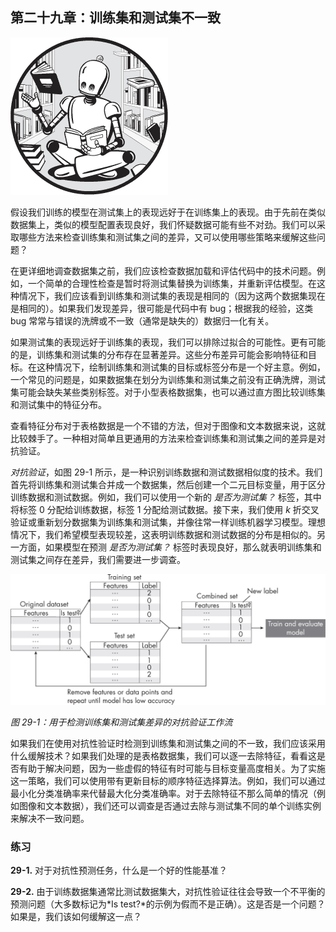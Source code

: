 ## 第二十九章：**训练集和测试集不一致**

![Image](img/common.jpg)

假设我们训练的模型在测试集上的表现远好于在训练集上的表现。由于先前在类似数据集上，类似的模型配置表现良好，我们怀疑数据可能有些不对劲。我们可以采取哪些方法来检查训练集和测试集之间的差异，又可以使用哪些策略来缓解这些问题？

在更详细地调查数据集之前，我们应该检查数据加载和评估代码中的技术问题。例如，一个简单的合理性检查是暂时将测试集替换为训练集，并重新评估模型。在这种情况下，我们应该看到训练集和测试集的表现是相同的（因为这两个数据集现在是相同的）。如果我们发现差异，很可能是代码中有 bug；根据我的经验，这类 bug 常常与错误的洗牌或不一致（通常是缺失的）数据归一化有关。

如果测试集的表现远好于训练集的表现，我们可以排除过拟合的可能性。更有可能的是，训练集和测试集的分布存在显著差异。这些分布差异可能会影响特征和目标。在这种情况下，绘制训练集和测试集的目标或标签分布是一个好主意。例如，一个常见的问题是，如果数据集在划分为训练集和测试集之前没有正确洗牌，测试集可能会缺失某些类别标签。对于小型表格数据集，也可以通过直方图比较训练集和测试集中的特征分布。

查看特征分布对于表格数据是一个不错的方法，但对于图像和文本数据来说，这就比较棘手了。一种相对简单且更通用的方法来检查训练集和测试集之间的差异是对抗验证。

*对抗验证*，如图 29-1 所示，是一种识别训练数据和测试数据相似度的技术。我们首先将训练集和测试集合并成一个数据集，然后创建一个二元目标变量，用于区分训练数据和测试数据。例如，我们可以使用一个新的 *是否为测试集？* 标签，其中将标签 0 分配给训练数据，标签 1 分配给测试数据。接下来，我们使用 *k* 折交叉验证或重新划分数据集为训练集和测试集，并像往常一样训练机器学习模型。理想情况下，我们希望模型表现较差，这表明训练数据和测试数据的分布是相似的。另一方面，如果模型在预测 *是否为测试集？* 标签时表现良好，那么就表明训练集和测试集之间存在差异，我们需要进一步调查。

![Image](img/29fig01.jpg)

*图 29-1：用于检测训练集和测试集差异的对抗验证工作流*

如果我们在使用对抗性验证时检测到训练集和测试集之间的不一致，我们应该采用什么缓解技术？如果我们处理的是表格数据集，我们可以逐一去除特征，看看这是否有助于解决问题，因为一些虚假的特征有时可能与目标变量高度相关。为了实施这一策略，我们可以使用带有更新目标的顺序特征选择算法。例如，我们可以通过最小化分类准确率来代替最大化分类准确率。对于去除特征不那么简单的情况（例如图像和文本数据），我们还可以调查是否通过去除与测试集不同的单个训练实例来解决不一致问题。

### **练习**

**29-1.** 对于对抗性预测任务，什么是一个好的性能基准？

**29-2.** 由于训练数据集通常比测试数据集大，对抗性验证往往会导致一个不平衡的预测问题（大多数标记为*Is test?*的示例为假而不是正确）。这是否是一个问题？如果是，我们该如何缓解这一点？
